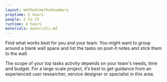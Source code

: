 ```yaml
---
layout: method/methodsummary
preptime: 2 hours
people: 2 to 15
runtime: 4 hours
materials: materials.md
---
```

<!-- Preparation --> 
Find what works best for you and your team. You might want to group around a blank wall space and list the tasks on post-it notes and stick them to the wall.

The scope of your top tasks activity depends on your team's needs, time and budget. For a large scale project, it’s best to get guidance from an experienced user researcher, service designer or specialist in this area.
